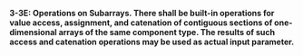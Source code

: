 **3-3E: Operations on Subarrays.  There shall be built-in operations for value access, assignment, and catenation of contiguous sections of one-dimensional arrays of the same component type. The results of such access and catenation operations may be used as actual input parameter.**
